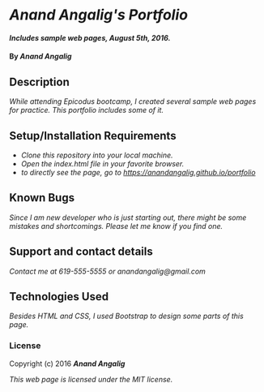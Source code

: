 # _Anand Angalig's Portfolio_

#### _Includes sample web pages, August 5th, 2016._

#### By _**Anand Angalig**_

## Description

_While attending Epicodus bootcamp, I created several sample web pages for practice. This portfolio includes some of it._

## Setup/Installation Requirements

* _Clone this repository into your local machine._
* _Open the index.html file in your favorite browser._
* _to directly see the page, go to https://anandangalig.github.io/portfolio_


## Known Bugs

_Since I am new developer who is just starting out, there might be some mistakes and shortcomings. Please let me know if you find one._

## Support and contact details

_Contact me at 619-555-5555 or anandangalig@gmail.com_

## Technologies Used

_Besides HTML and CSS, I used Bootstrap to design some parts of this page._

### License

Copyright (c) 2016 **_Anand Angalig_**

_This web page is licensed under the MIT license._
